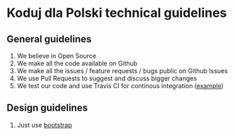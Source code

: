 Koduj dla Polski technical guidelines
=====================================

General guidelines
------------------

1. We believe in Open Source
2. We make all the code available on Github
3. We make all the issues / feature requests / bugs public on Github Issues
4. We use Pull Requests to suggest and discuss bigger changes
5. We test our code and use Travis CI for continous integration ([example](https://travis-ci.org/kodujdlapolski/guidelines))

Design guidelines
-----------------

1. Just use [bootstrap](http://getbootstrap.com/)

